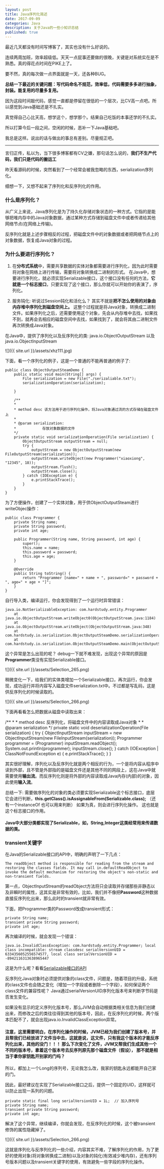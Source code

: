 ```yaml
---
layout: post
title: Java序列化简述
date: 2017-09-09
categories: Java
description: 关于Java的一些小知识总结
published: true
---
```


最近几天都没有时间写博客了，其实也没有什么好说的。

连续两周加班，效率超级低。天天一点屁事还要做的很晚，关键是对系统实在是不熟悉。真的得花点时间在PIKE上了。

要不然，真的每次做一点界面就是一天，还各种BUG。

**总结一下最近的关键问题：写代码命名不规范，效率低，代码需要多多进行抽象，封装。能复用的尽量多复用。**

因为这段时间敲代码，感觉一直都是停留在很低的一个层次，比CV高一点吧。所以感觉到Java基础还是不扎实。

真觉得自己心比天高，想学这个，想学那个。结果自己吃饭的本事还学的不扎实。

所以打算今后一段之间，空闲的时候，恶补一下Java基础吧。

我总是这样。说出的话与做出的事总有差别。尽量规正吧。

---

言归正传，私以为，当下很多博客都有CV之嫌，那句话怎么说的，**我们不生产代码，我们只是代码的搬运工**

昨天看源码的时候，突然看到了一个经常会被我忽略的东西，serialization序列化。

细想一下，又想不起来了序列化和反序列化的作用。

### 什么是序列化？

从广义上来说，Java序列化是为了持久化存储对象状态的一种方式。它指的是能够把堆内存中的Java对象数据，通过某种方式存储到磁盘文件中或者传递给其他网络节点(在网络上传输)。

反序列化就是上述步骤相反的过程，把磁盘文件中的对象数据或者把网络节点上的对象数据，恢复成Java对象的过程。

### 为什么要进行序列化？

1. 在**分布式系统**中，需要共享数据的实体对象都需要进行序列化，因为此时需要将对象在网络上进行传输，需要将对象转换成二进制的形式。 在Java中，想要进行序列化，就必须实现Serializable接口，这个接口没有任何的方法，**它就是一个标志接口**，只要实现了这个接口，那么你就可以开始你的表演了，序列化。

2. 服务钝化: 听说过Session钝化和活化么？ 其实不就是**把不怎么使用的对象由内存堆中序列化到磁盘空间上。** 这整个过程就是将Java对象，转换成二进制文件。如果序列化之后，还需要使用这个对象，先会从内存堆中去找，如果找不到，就再会去相应的磁盘空间中去找，如果找到了，就会将其由二进制文件再次转换成Java对象。

在Java中，提供了序列化以及反序列化的类: java.io.ObjectOutputStream 以及 java.io.ObjectInputStream

![]({{ site.url }}/assets/xhz111.jpg)

下面，看一个序列化的例子，这是一个普通的不能再普通的例子了:

    public class ObjectOutputSteamDemo {
        public static void main(String[] args) {
            File serialization = new File("./serizaliable.txt");
            serializationOperation(serialization);

        }

        /**
        * 
        * method desc 该方法用于进行序列化操作，将Java对象通过流的方式存储在磁盘文件上
        *
        * @param serialization:
        *            存放对象数据的文件
        */
        private static void serializationOperation(File serialization) {
            ObjectOutputStream outputStream = null;
            try {
                outputStream = new ObjectOutputStream(new FileOutputStream(serialization));
                outputStream.writeObject(new Programmer("xiaoxiong", "12345", 18));
                outputStream.flush();
                outputStream.close();
            } catch (IOException e) {
                e.printStackTrace();
            }
        }
    }

为了方便操作，创建了一个实体对象，用于供ObjectOutputSteam进行writeObjec操作：

    public class Programmer {
        private String name;
        private String password;
        private int age;

        public Programmer(String name, String password, int age) {
            super();
            this.name = name;
            this.password = password;
            this.age = age;
        }

        @Override
        public String toString() {
            return "Programmer [name=" + name + ", password=" + password + ", age=" + age + "]";
        }
    }

自行导入类，编译运行，你会发现得到了一个运行时异常错误：

    java.io.NotSerializableException: com.hardstudy.entity.Programmer
        at java.io.ObjectOutputStream.writeObject0(ObjectOutputStream.java:1184)
        at java.io.ObjectOutputStream.writeObject(ObjectOutputStream.java:348)
        at com.hardstudy.io.serialization.ObjectOutputSteamDemo.serializationOperation(ObjectOutputSteamDemo.java:39)
        at com.hardstudy.io.serialization.ObjectOutputSteamDemo.main(ObjectOutputSteamDemo.java:24)

这个异常是怎么出现的呢？ debug一下就不难发现，出现这个异常的原因是**Programmer**类没有实现Serializable接口。

![]({{ site.url }}/assets/Selection_265.png)

稍微变化一下，给我们的实体类增加一个Serializable接口，再次运行，你会发现，成功运行并将内容写入磁盘文件serialization.txt中。不过都是写乱码，这是供反序列化的时候读取的。

![]({{ site.url }}/assets/Selection_266.png)

下面再看看怎么把数据从磁盘中读取出来：

  /**
    * 
    * method desc 反序列化，将磁盘文件中的内容读取成Java对象
    *
    * @param serialization
    */
    private static void deserializationOperation(File serialization) {
        try {
            ObjectInputStream inputStream = new ObjectInputStream(new FileInputStream(serialization));
            Programmer programmer = (Programmer) inputStream.readObject();
            System.out.println(programmer);
            inputStream.close();
        } catch (IOException | ClassNotFoundException e) {
            e.printStackTrace();
        }
    }

其实很好理解，序列化以及反序列化就是两个相反的行为，一个是将内容从程序中读到外部，且不管是外部指的是磁盘文件还是其他不同的网段上，这在Java中就需要使用**输出流**。而反序列化则是将外部的内容读取成Java内存(内部)的对象，因此使用**输入流**。

总结一下: 需要做序列化的对象的类必须要实现Serializable这个标志接口，底层它会进行判断，**this.getClass().isAssignableFrom(Serializable.class);** （还有一个instanceOf 也可以用来判断） 如果为真，则会进行序列化操作。 这也就是这个标志接口的作用。

#### Java中大部分类都实现了Serializable，如，String,Integer这类经常用来传递数据的类。

### transient关键字

在Java的Serializable接口的API中，明确的声明了一下几点：

    The readObject method is responsible for reading from the stream and restoring the classes fields. It may call in.defaultReadObject to invoke the default mechanism for restoring the object's non-static and non-transient fields. 

第一点，ObjectInputStream的readObject方法将只会读取并存储那些非静态以及非瞬时的属性，这其实是非常有效的，比如，我们并不像把**Password**这种数据直接反序列化出来，那么此时的transient就非常有效。

下面，把Programmer类的Password改成transient形式：

    private String name;
	transient private String password;
	private int age;

再次编译的时候，就会发现一个错误：

    java.io.InvalidClassException: com.hardstudy.entity.Programmer; local class incompatible: stream classdesc serialVersionUID = 6334356052556574577, local class serialVersionUID = -8942116313638965447

这是为什么呢？看看<a href="https://docs.oracle.com/javase/7/docs/api/">Serializable接口的API</a>

反序列化Java对象时必须提供对象的class文件，问题是，随着项目的升级，系统的class文件也会随之变化（增加一个字段或者删除一个字段），如何保证两个class文件的兼容性呢？ Java通过serialVersionUID序列化版本号来判断字节码是否发生变化。 

如果没有显示的定义序列化版本号，那么JVM会自动根据类相关信息为我们创建出来，而修改之后的类往往得到其他的版本号，因此，在反序列化的时候，两个版本匹配不了，就会出现java.io.InvalidClassException异常。

#### 注意，这里需要明白，在序列化操作的时候，JVM已经为我们创建了版本号，并且帮我们已经放进了文件当中去，这就是说，这文件，只有我这个版本的才能反序列化出来，其他的没门！！！ 那么下次变化了文件，JVM又帮我们生成其他一个不同的版本号，拿着这个版本号去反序列原先那个磁盘文件（假设）， 那不就是相当于拿你家钥匙开别家的门吗？ 

所以，都加上一个Long的序列号，无论我怎么改，我家的钥匙永远都能开自己家的门。

因此，最好建议在实现了Serializable接口之后，提供一个固定的UID，这样就可以防止出现一系列的问题。

    private static final long serialVersionUID = 1L;  // 加入序列号
	private String name;
	transient private String password;
	private int age;

解决了这个异常，继续编译，你就会发现，在反序列化的时候，这个被transient修饰的属性隐藏掉了。

![]({{ site.url }}/assets/Selection_266.png)

这就是序列化与反序列化的一些介绍，内容其实不难，了解序列化的作用，为了更好的使用对象(将对象转换成二进制)以及对象的钝化(有效减少堆内存)，还有序列号版本问题以及transient关键字的使用，有效避免一些字段的序列化操作。

